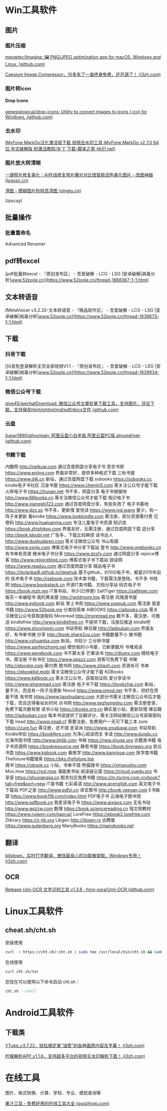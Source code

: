 # Win工具软件

## 图片

### 图片压缩

[meowtec/Imagine: 🖼️ PNG/JPEG optimization app for macOS, Windows and Linux. (github.com)](https://github.com/meowtec/Imagine)

[Caesium Image Compressor，10多年了一直终身免费，还开源了！ (i3zh.com)](https://www.i3zh.com/26876.html)

### 图片转icon

#### Drop Icons

[genesistoxical/drop-icons: Utility to convert images to icons (.ico) for Windows. (github.com)](https://github.com/genesistoxical/drop-icons)

### 去水印

[iMyFone MarkGo汉化激活版下载 视频去水印工具 iMyFone MarkGo v2.7.0 64位 中文破解版 附激活教程/补丁 下载-脚本之家 (jb51.net)](https://www.jb51.net/softs/883528.html)

### 图片放大转清晰

[一键照片修复美化；AI在线修复照片曝光对比度智能润色美化图片 - 改图神器 (logosc.cn)](https://img.logosc.cn/retouch)

[清图 - 模糊图片秒转高清图 (qingtu.cn)](https://qingtu.cn/)

Upscayl

## 批量操作

### 批量重命名

Advanced Renamer

## pdf转excel

[pdf批量转excel - 『原创发布区』 - 吾爱破解 - LCG - LSG |安卓破解|病毒分析|www.52pojie.cn](https://www.52pojie.cn/thread-1868367-1-1.html)

## 文本转语音

[MetaVoicer v3.2.32-文本转语音 - 『精品软件区』 - 吾爱破解 - LCG - LSG |安卓破解|病毒分析|www.52pojie.cn](https://www.52pojie.cn/thread-1839673-1-1.html)

## 下载

### 抖音下载

[抖音免登录解析主页全部视频V1.1 - 『原创发布区』 - 吾爱破解 - LCG - LSG |安卓破解|病毒分析|www.52pojie.cn](https://www.52pojie.cn/thread-1839934-1-1.html)

### 微信公众号下载

[qiye45/wechatDownload: 微信公众号文章批量下载工具，支持图片、评论下载，支持保存html/mhtml/md/pdf/docx文件 (github.com)](https://github.com/qiye45/wechatDownload)

### 云盘

[liupan1890/aliyunpan: 阿里云盘小白羊版 阿里云盘PC版 aliyundriver (github.com)](https://github.com/liupan1890/aliyunpan)

### 书籍下载

内酷网  http://neikuw.com  通过百度网盘分享电子书
恩京书房  https://www.enjing.com  界面非常好，提供多种格式下载
三秋书屋  https://www.d4j.cn  新站，通过百度网盘下载
sobooks  https://sobooks.cc  kindle电子书社区
沉金书屋  https://www.chenjin5.com  需关注公众号才能下载
火岸电子书  https://huoan.net  书不多，网盘分享
电子书根据地  http://www.66books.cn  需关注微信公众号才能下载
相识电子书  http://www.xiangshi123.com  通过百度网盘分享，有些失效了
电子书基地  http://www.dzs.so  书不多，更新慢
爱悦读  https://www.iyd.wang  量少，有一阵子未更新
看kindle  https://www.lookkindle.com  需注册，部分资源需付费
花卷妈  http://www.huajuanma.com  专注儿童电子书资源
知识库  https://book.zhishikoo.com  界面友好，无需注册，通过百度网盘下载
逗分享  http://book.idoubi.net  广告多，下载比较麻烦
读书达人  http://www.dushudaren.com  需关注微信公众号
书山有路  http://www.ssylu.com  博客式电子书分享下载站
壹书  http://www.onebooks.cn  有书单有资源
微米电子书分享  https://www.dzsfx.com  通过网盘分享
rejoice博客  http://www.rejoiceblog.com  博客式电子书下载站
锐读网  https://www.readuu.com  通过百度网盘分享
精品电子书  https://dylanbai8.github.io/ideahub  基于github，约10G电子书，都是2015年前的
技术电子书  http://jsebook.com  技术类书籍，下载需注册登陆，书不多
书栈网  https://www.bookstack.cn  开源IT类书籍、文档分享站
码农电子书  https://book.mzh.ren  IT类书站，书少(已停更)
SaltTiger  https://salttiger.com  每天一本编程书
我的黄金屋  http://goldroom.top  需注册
风陵渡书屋  http://www.eybook.com  新站
掌上书苑  https://www.soepub.com  需注册
我爱书籍  http://www.52book.me  分类较简单
AIBOOKS  https://aibooks.club  需关注微信公众号获取提取码
Moreread  http://moreread.me  数不多，需注册，可推送
kindlefree  http://www.kindlefree.cn  不提供下载，注册后推送
kindle吧  https://www.shuyingyin.com  书站导航
辣豆瓣  http://ladouban.com  界面友好，有书单书摘
分享  http://book.share2uu.com  书籍数量不小
推书圈  http://www.vzhuanba.com  新站，书较少
三分钟书屋  https://www.sanfenzhong.net  模仿我的小书屋，已断更数月
书堆阅读  https://www.werebook.com  书不算太多
芒果读书  http://diumx.com  精校电子书，需注册
千秋书在  https://www.qqszz.com  游客可免费下载
书聚  http://ebookg.com  需付费
图书网  http://www.ziliaoh.com  资源尚可
书单  https://ebooklist.mobi  需关注微信公众号才能下载
KDBooks  https://www.kdlbook.cn  需关注公众号，获取验证码
爱分享读书  http://www.ishareread.com  需注册
电子书下载  https://bookzhai.com  新站，量不大，而且有一阵子没更新
Nmod  https://www.nmod.net  书不多，但好在质量不错
淘书党  https://www.taoshudang.com  大部分书需关注微信公众号后才能下载，而且还得看站长时间
点书网  http://www.gezhongshu.com  需注册登录，免费下载次数有限
读书小站  https://ibooks.org.cn  确实是小站，更新较慢
辣豆瓣  http://ladouban.com  每本书读提供了豆瓣评分，需关注网站微信公众号获取密码下载
Iread  http://www.iread.cf  需要注册，免费用户一天可下载三本
zure  https://zure.fun  需注册，还不错
走读派  http://www.zoudupai.com  书站导航
Kindle伴侣  https://bookfere.com  为净心阅读而生
多读  http://www.duodu.cc
北海市图书馆  http://www.bhlib.com
书格  https://new.shuge.org  古籍类书籍
电子书资源网  https://bookresource.net
静思书屋  https://book.tinynews.org
苦瓜书盘  https://www.kgbook.com
看医学  http://www.kanyixue.com  医学类书籍
Thefuture书籍搜索  https://bks.thefuture.top  
偶书  https://obook.cc  小站，书单不错
熊猫搜书  https://xmsoushu.com
Mox.moe  https://vol.moe  漫画类书站
阅读链云盘  https://cloud.yuedu.pro
书享家  https://shuxiangjia.cn
图灵社区免费书籍  https://m.ituring.com.cn/book?tab=free&sort=new  IT类书籍
七彩英语  http://www.qcenglish.com  英文电子书下载站
PDF之家  http://www.pdfzj.cn
译言图书  http://book.yeeyan.com
E书联盟  https://www.book118.com/index.html  PDF电子书
云海电子图书馆  http://www.pdfbook.cn
我爱读电子书  https://www.aixiaxs.com
无名书站  http://www.gqzzw.com
数理  https://book.sciencereading.cn
瑞文网教材  https://www.ruiwen.com/jiaocai/
LoreFree  https://ebook2.lorefree.com
Zlibrary  https://z-lib.org
Libgen  http://libgen.rs
古腾堡  https://www.gutenberg.org
ManyBooks  https://manybooks.net

## 翻译

[bilidown、实时打字翻译，微信最良心的功能被提取，Windows专用！ (i3zh.com)](https://www.i3zh.com/27360.html)

## OCR

[Release Umi-OCR 文字识别工具 v1.3.6 · hiroi-sora/Umi-OCR (github.com)](https://github.com/hiroi-sora/Umi-OCR/releases/tag/v1.3.6)

# Linux工具软件

## cheat.sh/cht.sh

安装使用

```bash
curl -s https://cht.sh/:cht.sh | sudo tee /usr/local/bin/cht.sh && sudo chmod +x /usr/local/bin/cht.sh
```

在线使用

```bash
curl cht.sh/tar
```

您现在可以使用以下命令启动 cht.sh：

```sql
cht.sh --shell
```

# Android工具软件

## 下载类

[YTube_v3.7.22，轻松搞定某“油管”的各种画质内容及字幕！ (i3zh.com)](https://www.i3zh.com/27736.html)

[柠檬解析APP_v1.1.6，支持超多平台的视频无水印解析下载！ (i3zh.com)](https://www.i3zh.com/27171.html)

# 在线工具

图片、格式转换、计算、学校、专业、便民查询等

[果汁工具 - 免费好用的在线工具大全 (guozhivip.com)](http://guozhivip.com/tool/)
